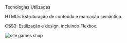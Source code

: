 
Tecnologias Utilizadas

HTML5: Estruturação de conteúdo e marcação semântica.

CSS3: Estilização e design, incluindo Flexbox.


![site games shop](https://github.com/user-attachments/assets/b0e95c75-c17c-46e0-bfa5-b04034feebfe)
